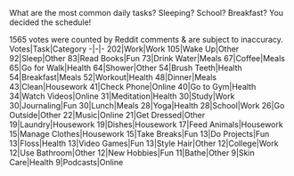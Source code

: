 What are the most common daily tasks? Sleeping? School? Breakfast? You decided the schedule!

1565 votes were counted by Reddit comments & are subject to inaccuracy.
Votes|Task|Category
-|-|-
202|Work|Work
105|Wake Up|Other
92|Sleep|Other
83|Read Books|Fun
73|Drink Water|Meals
67|Coffee|Meals
65|Go for Walk|Health
64|Shower|Other
54|Brush Teeth|Health
54|Breakfast|Meals
52|Workout|Health
48|Dinner|Meals
43|Clean|Housework
41|Check Phone|Online
40|Go to Gym|Health
34|Watch Videos|Online
31|Meditation|Health
30|Study|Work
30|Journaling|Fun
30|Lunch|Meals
28|Yoga|Health
28|School|Work
26|Go Outside|Other
22|Music|Online
21|Get Dressed|Other
19|Laundry|Housework
19|Dishes|Housework
17|Feed Animals|Housework
15|Manage Clothes|Housework
15|Take Breaks|Fun
13|Do Projects|Fun
13|Floss|Health
13|Video Games|Fun
13|Style Hair|Other
12|College|Work
12|Use Bathroom|Other
12|New Hobbies|Fun
11|Bathe|Other
9|Skin Care|Health
9|Podcasts|Online
